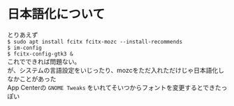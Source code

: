 # 日本語化について
とりあえず  
`$ sudo apt install fcitx fcitx-mozc --install-recommends`  
`$ im-config`  
`$ fcitx-config-gtk3 &`  
これでできれば問題ない。  
が、システムの言語設定をいじったり、mozcをただ入れただけじゃ日本語化しなかことがあった  
App Centerの `GNOME Tweaks` をいれてそいつからフォントを変更するとできたっぽい  


